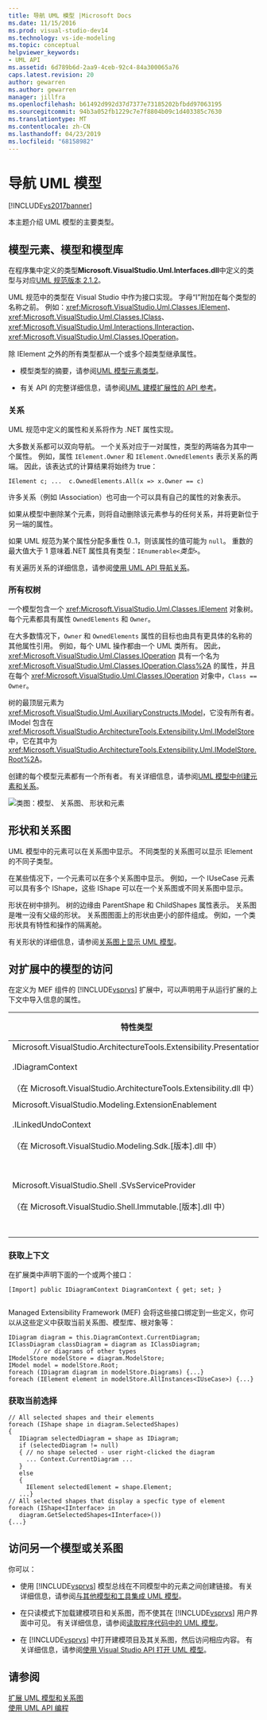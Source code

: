 ```yaml
---
title: 导航 UML 模型 |Microsoft Docs
ms.date: 11/15/2016
ms.prod: visual-studio-dev14
ms.technology: vs-ide-modeling
ms.topic: conceptual
helpviewer_keywords:
- UML API
ms.assetid: 6d789b6d-2aa9-4ceb-92c4-84a300065a76
caps.latest.revision: 20
author: gewarren
ms.author: gewarren
manager: jillfra
ms.openlocfilehash: b61492d992d37d7377e73185202bfbdd97063195
ms.sourcegitcommit: 94b3a052fb1229c7e7f8804b09c1d403385c7630
ms.translationtype: MT
ms.contentlocale: zh-CN
ms.lasthandoff: 04/23/2019
ms.locfileid: "68158982"
---
```

# <a name="navigate-the-uml-model"></a>导航 UML 模型
[!INCLUDE[vs2017banner](../includes/vs2017banner.md)]

本主题介绍 UML 模型的主要类型。  
  
## <a name="the-model-elements-model-and-model-store"></a>模型元素、模型和模型库  
 在程序集中定义的类型**Microsoft.VisualStudio.Uml.Interfaces.dll**中定义的类型与对应[UML 规范版本 2.1.2](http://www.omg.org/spec/UML/2.1.2/Superstructure/PDF/)。  
  
 UML 规范中的类型在 Visual Studio 中作为接口实现。 字母“I”附加在每个类型的名称之前。 例如：<xref:Microsoft.VisualStudio.Uml.Classes.IElement>、<xref:Microsoft.VisualStudio.Uml.Classes.IClass>、<xref:Microsoft.VisualStudio.Uml.Interactions.IInteraction>、<xref:Microsoft.VisualStudio.Uml.Classes.IOperation>。  
  
 除 IElement 之外的所有类型都从一个或多个超类型继承属性。  
  
- 模型类型的摘要，请参阅[UML 模型元素类型](../modeling/uml-model-element-types.md)。  
  
- 有关 API 的完整详细信息，请参阅[UML 建模扩展性的 API 参考](../modeling/api-reference-for-uml-modeling-extensibility.md)。  
  
### <a name="relationships"></a>关系  
 UML 规范中定义的属性和关系将作为 .NET 属性实现。  
  
 大多数关系都可以双向导航。 一个关系对应于一对属性，类型的两端各为其中一个属性。 例如，属性 `IElement.Owner` 和 `IElement.OwnedElements` 表示关系的两端。 因此，该表达式的计算结果将始终为 true：  
  
 `IElement c; ...  c.OwnedElements.All(x => x.Owner == c)`  
  
 许多关系（例如 IAssociation）也可由一个可以具有自己的属性的对象表示。  
  
 如果从模型中删除某个元素，则将自动删除该元素参与的任何关系，并将更新位于另一端的属性。  
  
 如果 UML 规范为某个属性分配多重性 0..1，则该属性的值可能为 `null`。 重数的最大值大于 1 意味着.NET 属性具有类型：`IEnumerable<`*类型*`>`。  
  
 有关遍历关系的详细信息，请参阅[使用 UML API 导航关系](../modeling/navigate-relationships-with-the-uml-api.md)。  
  
### <a name="the-ownership-tree"></a>所有权树  
 一个模型包含一个 <xref:Microsoft.VisualStudio.Uml.Classes.IElement> 对象树。 每个元素都具有属性 `OwnedElements` 和 `Owner`。  
  
 在大多数情况下，`Owner` 和 `OwnedElements` 属性的目标也由具有更具体的名称的其他属性引用。 例如，每个 UML 操作都由一个 UML 类所有。 因此，<xref:Microsoft.VisualStudio.Uml.Classes.IOperation> 具有一个名为 <xref:Microsoft.VisualStudio.Uml.Classes.IOperation.Class%2A> 的属性，并且在每个 <xref:Microsoft.VisualStudio.Uml.Classes.IOperation> 对象中，`Class == Owner`。  
  
 树的最顶层元素为 <xref:Microsoft.VisualStudio.Uml.AuxiliaryConstructs.IModel>，它没有所有者。 IModel 包含在 <xref:Microsoft.VisualStudio.ArchitectureTools.Extensibility.Uml.IModelStore> 中，它在其中为 <xref:Microsoft.VisualStudio.ArchitectureTools.Extensibility.Uml.IModelStore.Root%2A>。  
  
 创建的每个模型元素都有一个所有者。 有关详细信息，请参阅[UML 模型中创建元素和关系](../modeling/create-elements-and-relationships-in-uml-models.md)。  
  
 ![类图：模型、 关系图、 形状和元素](../modeling/media/uml-mm1.png "UML_MM1")  
  
## <a name="shapes-and-diagrams"></a>形状和关系图  
 UML 模型中的元素可以在关系图中显示。 不同类型的关系图可以显示 IElement 的不同子类型。  
  
 在某些情况下，一个元素可以在多个关系图中显示。 例如，一个 IUseCase 元素可以具有多个 IShape，这些 IShape 可以在一个关系图或不同关系图中显示。  
  
 形状在树中排列。 树的边缘由 ParentShape 和 ChildShapes 属性表示。 关系图是唯一没有父级的形状。 关系图图面上的形状由更小的部件组成。 例如，一个类形状具有特性和操作的隔离舱。  
  
 有关形状的详细信息，请参阅[关系图上显示 UML 模型](../modeling/display-a-uml-model-on-diagrams.md)。  
  
## <a name="access-to-the-model-in-extensions"></a>对扩展中的模型的访问  
 在定义为 MEF 组件的 [!INCLUDE[vsprvs](../includes/vsprvs-md.md)] 扩展中，可以声明用于从运行扩展的上下文中导入信息的属性。  
  
|特性类型|由此可以访问的对象|详细信息|  
|--------------------|----------------------------------|----------------------|  
|Microsoft.VisualStudio.ArchitectureTools.Extensibility.Presentation<br /><br /> .IDiagramContext<br /><br /> （在 Microsoft.VisualStudio.ArchitectureTools.Extensibility.dll 中）|当前焦点关系图。|[在建模图上定义菜单命令](../modeling/define-a-menu-command-on-a-modeling-diagram.md)|  
|Microsoft.VisualStudio.Modeling.ExtensionEnablement<br /><br /> .ILinkedUndoContext<br /><br /> （在 Microsoft.VisualStudio.Modeling.Sdk.[版本].dll 中）|允许你将更改组合成事务。|[使用事务链接 UML 模型更新](../modeling/link-uml-model-updates-by-using-transactions.md)|  
|Microsoft.VisualStudio.Shell .SVsServiceProvider<br /><br /> （在 Microsoft.VisualStudio.Shell.Immutable.[版本].dll 中）|主机 [!INCLUDE[vsprvs](../includes/vsprvs-md.md)]。 可以从中访问文件、项目和其他方面。|[使用 Visual Studio API 打开 UML 模型](../modeling/open-a-uml-model-by-using-the-visual-studio-api.md)|  
  
### <a name="to-get-the-context"></a>获取上下文  
 在扩展类中声明下面的一个或两个接口：  
  
```  
[Import] public IDiagramContext DiagramContext { get; set; }  
  
```  
  
 Managed Extensibility Framework (MEF) 会将这些接口绑定到一些定义，你可以从这些定义中获取当前关系图、模型库、根对象等：  
  
```  
IDiagram diagram = this.DiagramContext.CurrentDiagram;  
IClassDiagram classDiagram = diagram as IClassDiagram;  
       // or diagrams of other types  
IModelStore modelStore = diagram.ModelStore;  
IModel model = modelStore.Root;  
foreach (IDiagram diagram in modelStore.Diagrams) {...}  
foreach (IElement element in modelStore.AllInstances<IUseCase>) {...}  
```  
  
### <a name="to-get-the-current-selection"></a>获取当前选择  
  
```  
// All selected shapes and their elements  
foreach (IShape shape in diagram.SelectedShapes)  
{    
   IDiagram selectedDiagram = shape as IDiagram;  
   if (selectedDiagram != null)  
   { // no shape selected - user right-clicked the diagram  
     ... Context.CurrentDiagram ...  
   }  
   else  
   {  
     IElement selectedElement = shape.Element;  
   ...}  
// All selected shapes that display a specfic type of element  
foreach (IShape<IInterface> in   
   diagram.GetSelectedShapes<IInterface>())   
{...}  
```  
  
## <a name="accessing-another-model-or-diagrams"></a>访问另一个模型或关系图  
 你可以：  
  
- 使用 [!INCLUDE[vsprvs](../includes/vsprvs-md.md)] 模型总线在不同模型中的元素之间创建链接。 有关详细信息，请参阅[与其他模型和工具集成 UML 模型](../modeling/integrate-uml-models-with-other-models-and-tools.md)。  
  
- 在只读模式下加载建模项目和关系图，而不使其在 [!INCLUDE[vsprvs](../includes/vsprvs-md.md)] 用户界面中可见。 有关详细信息，请参阅[读取程序代码中的 UML 模型](../modeling/read-a-uml-model-in-program-code.md)。  
  
- 在 [!INCLUDE[vsprvs](../includes/vsprvs-md.md)] 中打开建模项目及其关系图，然后访问相应内容。 有关详细信息，请参阅[使用 Visual Studio API 打开 UML 模型](../modeling/open-a-uml-model-by-using-the-visual-studio-api.md)。  
  
## <a name="see-also"></a>请参阅  
 [扩展 UML 模型和关系图](../modeling/extend-uml-models-and-diagrams.md)   
 [使用 UML API 编程](../modeling/programming-with-the-uml-api.md)
